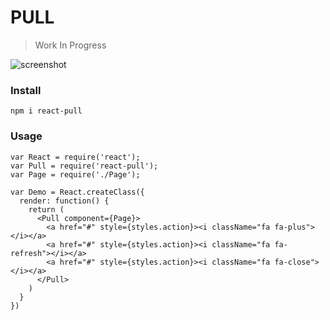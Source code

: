 # PULL
> Work In Progress

![screenshot](https://raw.githubusercontent.com/yuanyan/react-pull/master/screenshot/screenshot.gif)

### Install
```
npm i react-pull
```

### Usage

```
var React = require('react');
var Pull = require('react-pull');
var Page = require('./Page');

var Demo = React.createClass({
  render: function() {
    return (
      <Pull component={Page}>
        <a href="#" style={styles.action}><i className="fa fa-plus"></i></a>
        <a href="#" style={styles.action}><i className="fa fa-refresh"></i></a>
        <a href="#" style={styles.action}><i className="fa fa-close"></i></a>
      </Pull>
    )
  }
})
```
